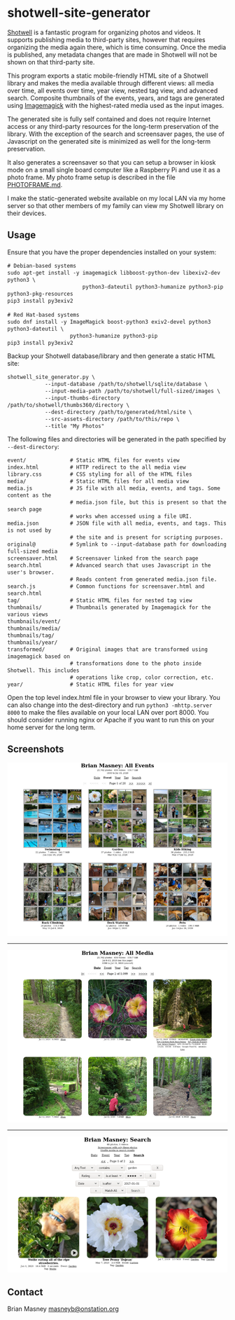 # shotwell-site-generator

[Shotwell](https://wiki.gnome.org/Apps/Shotwell) is a fantastic program for organizing photos
and videos. It supports publishing media to third-party sites, however that requires
organizing the media again there, which is time consuming. Once the media is published, any
metadata changes that are made in Shotwell will not be shown on that third-party site.

This program exports a static mobile-friendly HTML site of a Shotwell library and makes the
media available through different views: all media over time, all events over time, year view,
nested tag view, and advanced search. Composite thumbnails of the events, years, and tags are
generated using [Imagemagick](https://imagemagick.org/index.php) with the highest-rated media
used as the input images.

The generated site is fully self contained and does not require Internet access or any
third-party resources for the long-term preservation of the library. With the exception of the
search and screensaver pages, the use of Javascript on the generated site is minimized as well
for the long-term preservation.

It also generates a screensaver so that you can setup a browser in kiosk mode on a small single
board computer like a Raspberry Pi and use it as a photo frame. My photo frame setup is described
in the file [PHOTOFRAME.md](PHOTOFRAME.md).

I make the static-generated website available on my local LAN via my home server so that other
members of my family can view my Shotwell library on their devices. 

## Usage

Ensure that you have the proper dependencies installed on your system:

    # Debian-based systems
    sudo apt-get install -y imagemagick libboost-python-dev libexiv2-dev python3 \
                            python3-dateutil python3-humanize python3-pip python3-pkg-resources
    pip3 install py3exiv2
    
    # Red Hat-based systems
    sudo dnf install -y ImageMagick boost-python3 exiv2-devel python3 python3-dateutil \
                        python3-humanize python3-pip
    pip3 install py3exiv2

Backup your Shotwell database/library and then generate a static HTML site:

    shotwell_site_generator.py \
                --input-database /path/to/shotwell/sqlite/database \
                --input-media-path /path/to/shotwell/full-sized/images \
                --input-thumbs-directory /path/to/shotwell/thumbs360/directory \
                --dest-directory /path/to/generated/html/site \
                --src-assets-directory /path/to/this/repo \
                --title "My Photos"

The following files and directories will be generated in the path specified by
`--dest-directory`:

    event/              # Static HTML files for events view
    index.html          # HTTP redirect to the all media view
    library.css         # CSS styling for all of the HTML files
    media/              # Static HTML files for all media view
    media.js            # JS file with all media, events, and tags. Some content as the
                        # media.json file, but this is present so that the search page
                        # works when accessed using a file URI.
    media.json          # JSON file with all media, events, and tags. This is not used by
                        # the site and is present for scripting purposes.
    original@           # Symlink to --input-database path for downloading full-sized media
    screensaver.html    # Screensaver linked from the search page
    search.html         # Advanced search that uses Javascript in the user's browser.
                        # Reads content from generated media.json file.
    search.js           # Common functions for screensaver.html and search.html
    tag/                # Static HTML files for nested tag view
    thumbnails/         # Thumbnails generated by Imagemagick for the various views
    thumbnails/event/
    thumbnails/media/
    thumbnails/tag/
    thumbnails/year/
    transformed/        # Original images that are transformed using imagemagick based on
                        # transformations done to the photo inside Shotwell. This includes
                        # operations like crop, color correction, etc.
    year/               # Static HTML files for year view

Open the top level index.html file in your browser to view your library. You can also change
into the dest-directory and run `python3 -mhttp.server 8000` to make the files available on your
local LAN over port 8000. You should consider running nginx or Apache if you want to run this
on your home server for the long term.

## Screenshots

![All Events](screenshots/all_events.png?raw=1)

---

![All Media](screenshots/all_media.png?raw=1)

---

![Search](screenshots/search.png?raw=1)

## Contact

Brian Masney [masneyb@onstation.org](mailto:masneyb@onstation.org)
